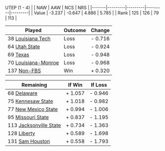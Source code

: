UTEP (1 - 4)
|       |   NAW   |   AAW   |   NCS   |   NRS   |
|-------|---------|---------|---------|---------|
| Value |  -3.237 |  -0.647 |   4.886 |   5.785 |
| Rank  |     125 |     126 |      79 |     113 |

| Played                    | Outcome    |  Change  |
|---------------------------|------------|----------|
|  38 [Louisiana Tech        ](LouisianaTech.md)| Loss       | -  0.716 |
|  64 [Utah State            ](UtahState.md)| Loss       | -  0.924 |
|  69 [Texas                 ](Texas.md)| Loss       | -  0.948 |
|  70 [Louisiana-Monroe      ](LouisianaMonroe.md)| Loss       | -  0.968 |
| 137 [Non-FBS               ](NonFBS.md)| Win        | +  0.320 |

| Remaining                 |  If Win  |  If Loss |
|---------------------------|----------|----------|
|  68 [Delaware              ](Delaware.md)| +  1.057 | -  0.946 |
|  75 [Kennesaw State        ](KennesawState.md)| +  1.018 | -  0.982 |
|  77 [New Mexico State      ](NewMexicoState.md)| +  0.994 | -  1.006 |
|  95 [Missouri State        ](MissouriState.md)| +  0.837 | -  1.195 |
| 113 [Jacksonville State    ](JacksonvilleState.md)| +  0.734 | -  1.363 |
| 128 [Liberty               ](Liberty.md)| +  0.589 | -  1.698 |
| 131 [Sam Houston           ](SamHouston.md)| +  0.558 | -  1.793 |

